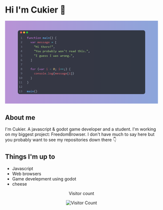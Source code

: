 # Hi I'm Cukier 👋

<div align="center">

  <img src="image.png"></img>
  
</div>

## About me
I'm Cukier. A javascript & godot game developer and a student. I'm working on my biggest project: FreedomBrowser. I don't have much to say here but you probably want to see my repositories down there 👇

## Things I'm up to
- Javascript
- Web browsers
- Game develepment using godot
- cheese

<div align="center">

Visitor count  

![Visitor Count](https://profile-counter.glitch.me/{CukierDev}/count.svg)

</div>
